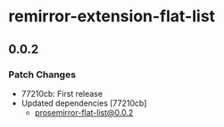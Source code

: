 # remirror-extension-flat-list

## 0.0.2

### Patch Changes

- 77210cb: First release
- Updated dependencies [77210cb]
  - prosemirror-flat-list@0.0.2
